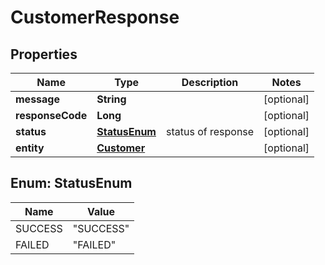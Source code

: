 

# CustomerResponse

## Properties

Name | Type | Description | Notes
------------ | ------------- | ------------- | -------------
**message** | **String** |  |  [optional]
**responseCode** | **Long** |  |  [optional]
**status** | [**StatusEnum**](#StatusEnum) | status of response |  [optional]
**entity** | [**Customer**](Customer.md) |  |  [optional]



## Enum: StatusEnum

Name | Value
---- | -----
SUCCESS | &quot;SUCCESS&quot;
FAILED | &quot;FAILED&quot;



